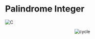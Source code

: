 # Palindrome Integer

![C](https://img.shields.io/badge/C-00599C?style=for-the-badge&logo=c&logoColor=white)

<p align="center">
  <img src="https://github.com/v-dav/holbertonschool-interview/assets/115344057/ee26bd4b-fe04-4c2a-bf2f-9496c50a6811" alt="cycle">
</p>
